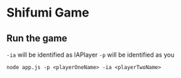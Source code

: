 # Shifumi Game

## Run the game

```-ia``` will be identified as IAPlayer
```-p``` will be identified as you
```
node app.js -p <playerOneName> -ia <playerTwoName>
```

